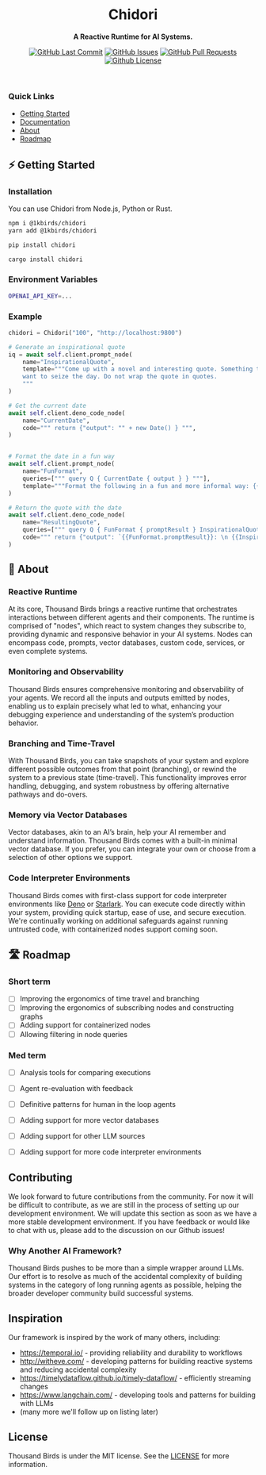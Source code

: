 <div align="center">

# &nbsp; Chidori &nbsp;

**A Reactive Runtime for AI Systems.**

<p>
<a href="https://github.com/ThousandBirdsInc/chidori/commits"><img alt="GitHub Last Commit" src="https://img.shields.io/github/last-commit/ThousandBirdsInc/chidori" /></a>
<a href="https://github.com/ThousandBirdsInc/chidori/issues"><img alt="GitHub Issues" src="https://img.shields.io/github/issues/ThousandBirdsInc/chidori" /></a>
<a href="https://github.com/ThousandBirdsInc/chidori/pulls"><img alt="GitHub Pull Requests" src="https://img.shields.io/github/issues-pr/ThousandBirdsInc/chidori" /></a>
<a href="https://github.com/ThousandBirdsInc/chidori/blob/main/LICENSE"><img alt="Github License" src="https://img.shields.io/badge/License-MIT-green.svg" /></a>
</p>

<br />

</div>


### Quick Links
- [Getting Started](https://github.com/ThousandBirdsInc/chidori/tree/main#-getting-started)
- [Documentation](https://www.notion.so/Documentation-3fe20a82965148c7a0b480f7daf0aff6?pvs=21)
- [About](https://github.com/ThousandBirdsInc/chidori/tree/main#-about)
- [Roadmap](https://github.com/ThousandBirdsInc/chidori/tree/main#-roadmap)

## ⚡️ Getting Started


### Installation
You can use Chidori from Node.js, Python or Rust.
```bash
npm i @1kbirds/chidori
yarn add @1kbirds/chidori
```
```bash
pip install chidori
```
```bash
cargo install chidori
```

### Environment Variables
```bash
OPENAI_API_KEY=...
```

### Example
```python
chidori = Chidori("100", "http://localhost:9800")

# Generate an inspirational quote
iq = await self.client.prompt_node(
    name="InspirationalQuote",
    template="""Come up with a novel and interesting quote. Something that will make them
    want to seize the day. Do not wrap the quote in quotes.
    """
)

# Get the current date
await self.client.deno_code_node(
    name="CurrentDate",
    code=""" return {"output": "" + new Date() } """,
)


# Format the date in a fun way
await self.client.prompt_node(
    name="FunFormat",
    queries=[""" query Q { CurrentDate { output } } """],
    template="""Format the following in a fun and more informal way: {{CodeNode.output}} """
)

# Return the quote with the date
await self.client.deno_code_node(
    name="ResultingQuote",
    queries=[""" query Q { FunFormat { promptResult } InspirationalQuote { promptResult } } """],
    code=""" return {"output": `{{FunFormat.promptResult}}: \n {{InspirationalQuote.promptResult}}` } """
)
```

## 🤔 About

### Reactive Runtime
At its core, Thousand Birds brings a reactive runtime that orchestrates interactions between different agents and their components. The runtime is comprised of "nodes", which react to system changes they subscribe to, providing dynamic and responsive behavior in your AI systems.
Nodes can encompass code, prompts, vector databases, custom code, services, or even complete systems. 

### Monitoring and Observability
Thousand Birds ensures comprehensive monitoring and observability of your agents. We record all the inputs and outputs emitted by nodes, enabling us to explain precisely what led to what, enhancing your debugging experience and understanding of the system’s production behavior.

### Branching and Time-Travel
With Thousand Birds, you can take snapshots of your system and explore different possible outcomes from that point (branching), or rewind the system to a previous state (time-travel). This functionality improves error handling, debugging, and system robustness by offering alternative pathways and do-overs.

### Memory via Vector Databases
Vector databases, akin to an AI’s brain, help your AI remember and understand information. Thousand Birds comes with a built-in minimal vector database. If you prefer, you can integrate your own or choose from a selection of other options we support.

### Code Interpreter Environments
Thousand Birds comes with first-class support for code interpreter environments like [Deno](https://deno.land/) or [Starlark](https://github.com/bazelbuild/starlark/blob/master/spec.md). You can execute code directly within your system, providing quick startup, ease of use, and secure execution. We're continually working on additional safeguards against running untrusted code, with containerized nodes support coming soon.

## 🛣️ Roadmap

### Short term
* [ ] Improving the ergonomics of time travel and branching
* [ ] Improving the ergonomics of subscribing nodes and constructing graphs
* [ ] Adding support for containerized nodes
* [ ] Allowing filtering in node queries

### Med term
* [ ] Analysis tools for comparing executions
* [ ] Agent re-evaluation with feedback
* [ ] Definitive patterns for human in the loop agents
* [ ] Adding support for more vector databases 
* [ ] Adding support for other LLM sources
* [ ] Adding support for more code interpreter environments


## Contributing
We look forward to future contributions from the community. For now it will be difficult to contribute, as we are still in the process of setting up our development environment. We will update this section as soon as we have a more stable development environment.
If you have feedback or would like to chat with us, please add to the discussion on our Github issues!


### Why Another AI Framework?
Thousand Birds pushes to be more than a simple wrapper around LLMs. Our effort is to resolve as much of the accidental complexity of building systems in the category of long running agents as possible, helping the broader developer community build successful systems.

## Inspiration
Our framework is inspired by the work of many others, including:
* https://temporal.io/ - providing reliability and durability to workflows
* http://witheve.com/ - developing patterns for building reactive systems and reducing accidental complexity
* https://timelydataflow.github.io/timely-dataflow/ - efficiently streaming changes
* https://www.langchain.com/ - developing tools and patterns for building with LLMs
* (many more we'll follow up on listing later)

## License
Thousand Birds is under the MIT license. See the [LICENSE](LICENSE) for more information.
